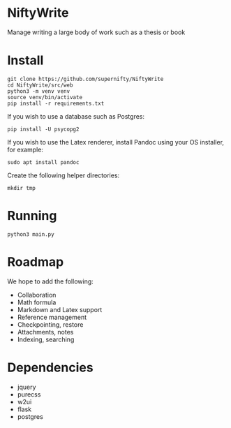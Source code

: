 # NiftyWrite
Manage writing a large body of work such as a thesis or book

# Install
```
git clone https://github.com/supernifty/NiftyWrite
cd NiftyWrite/src/web
python3 -m venv venv
source venv/bin/activate
pip install -r requirements.txt
```

If you wish to use a database such as Postgres:
```
pip install -U psycopg2
```

If you wish to use the Latex renderer, install Pandoc using your OS installer, for example:
```
sudo apt install pandoc
```

Create the following helper directories:
```
mkdir tmp
```

# Running
```
python3 main.py
```

# Roadmap
We hope to add the following:
* Collaboration
* Math formula
* Markdown and Latex support
* Reference management
* Checkpointing, restore
* Attachments, notes
* Indexing, searching

# Dependencies
* jquery
* purecss
* w2ui
* flask
* postgres
